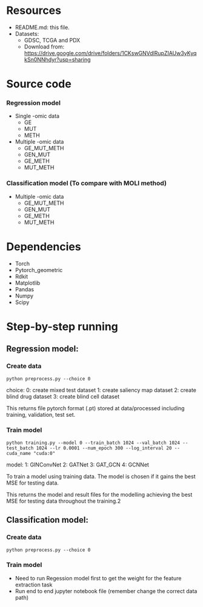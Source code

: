 # Resources
+ README.md: this file.
+ Datasets: 
    + GDSC, TCGA and PDX
    + Download from: https://drive.google.com/drive/folders/1CKswGNVdlRupZIAUw3yKyqkSn0NNhdyr?usp=sharing
	
# Source code
### Regression model
+ Single -omic data
	+ GE
    + MUT
    + METH
+ Multiple -omic data
	+ GE_MUT_METH
	+ GEN_MUT
	+ GE_METH
    + MUT_METH
	
### Classification model (To compare with MOLI method)
+ Multiple -omic data
	+ GE_MUT_METH
	+ GEN_MUT
	+ GE_METH
	+ MUT_METH
	
# Dependencies
+ Torch
+ Pytorch_geometric
+ Rdkit
+ Matplotlib
+ Pandas
+ Numpy
+ Scipy

# Step-by-step running
## Regression model:
### Create data
`python preprocess.py --choice 0`

choice:       0: create mixed test dataset       1: create saliency map dataset       2: create blind drug dataset       3: create blind cell dataset

This returns file pytorch format (.pt) stored at data/processed including training, validation, test set.

### Train model
`python training.py --model 0 --train_batch 1024 --val_batch 1024 --test_batch 1024 --lr 0.0001 --num_epoch 300 --log_interval 20 --cuda_name "cuda:0"`

model:       1: GINConvNet       2: GATNet       3: GAT_GCN       4: GCNNet

To train a model using training data. The model is chosen if it gains the best MSE for testing data.

This returns the model and result files for the modelling achieving the best MSE for testing data throughout the training.2

## Classification model:
### Create data
`python preprocess.py --choice 0`
### Train model 
+ Need to run Regession model first to get the weight for the feature extraction task
+ Run end to end jupyter notebook file (remember change the correct data path)



